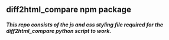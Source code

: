 ## diff2html_compare npm package
##### This repo consists of the js and css styling file required for the diff2html_compare python script to work.